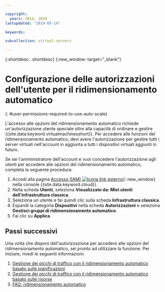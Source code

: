 ```yaml
---

copyright:
  years: 2014, 2019
lastupdated: "2019-05-14"

keywords:

subcollection: virtual-servers

---
```


{:shortdesc: .shortdesc}
{:new_window: target="_blank"}

# Configurazione delle autorizzazioni dell'utente per il ridimensionamento automatico 
{: #user-permissions-required-to-use-auto-scale}

L'accesso alle opzioni del ridimensionamento automatico richiede un'autorizzazione utente speciale oltre alla capacità di ordinare e gestire {{site.data.keyword.virtualmachinesshort}}. Per accedere alle funzioni del ridimensionamento automatico, devi avere l'autorizzazione per gestire tutti i server virtuali nell'account in aggiunta a tutti i dispositivi virtuali aggiunti in futuro.

Se sei l'amministratore dell'account e vuoi concedere l'autorizzazione agli utenti per accedere alle opzioni del ridimensionamento automatico, completa la seguente procedura:

1. Accedi alla pagina [Accesso (IAM) ![Icona link esterno](../icons/launch-glyph.svg "Icona link esterno")](https://cloud.ibm.com/iam#/users){: new_window} nella console {{site.data.keyword.cloud}}. 
2. Nella scheda **Utenti**, seleziona **Visualizzato da: Miei utenti dell'infrastruttura classica**.
3. Seleziona un utente e fai quindi clic sulla scheda **Infrastruttura classica**.
4. Espandi la categoria **Dispositivi** nella scheda **Autorizzazioni** e seleziona **Gestisci gruppi di ridimensionamento automatico**.
5. Fai clic su **Applica**.

## Passi successivi

Una volta che disponi dell'autorizzazione per accedere alle opzioni del ridimensionamento automatico, sei pronto ad utilizzare la funzione. Per iniziare, rivedi le seguenti informazioni:

1. [Gestione dei picchi di traffico con il ridimensionamento automatico basato sulle pianificazioni](/docs/vsi?topic=virtual-servers-managing-schedule-based-auto-scaling)
2. [Gestione dei picchi di traffico con il ridimensionamento automatico basato sulle risorse](/docs/vsi?topic=virtual-servers-managing-resourced-based-auto-scaling)
3. [FAQ: ridimensionamento automatico](/docs/vsi?topic=virtual-servers-faqs-auto-scale)

